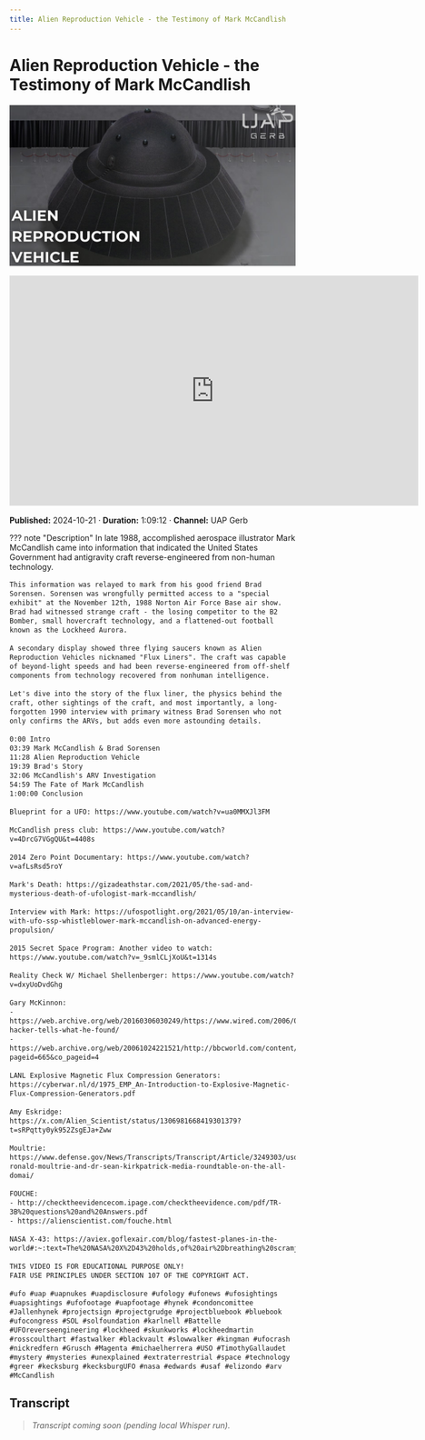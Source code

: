 ```yaml
---
title: Alien Reproduction Vehicle - the Testimony of Mark McCandlish
---
```


# Alien Reproduction Vehicle - the Testimony of Mark McCandlish

![thumbnail](../videos/wF07QMm6joE-alien-reproduction-vehicle---the-testimony-of-mark-mccandlish/thumb.jpg)

<iframe width="720" height="405" src="https://www.youtube.com/embed/wF07QMm6joE" frameborder="0" allowfullscreen></iframe>

**Published:** 2024-10-21  ·  **Duration:** 1:09:12  ·  **Channel:** UAP Gerb

??? note "Description"
    In late 1988, accomplished aerospace illustrator Mark McCandlish came into information that indicated the United States Government had antigravity craft reverse-engineered from non-human technology.
    
    This information was relayed to mark from his good friend Brad Sorensen. Sorensen was wrongfully permitted access to a "special exhibit" at the November 12th, 1988 Norton Air Force Base air show.  Brad had witnessed strange craft - the losing competitor to the B2 Bomber, small hovercraft technology, and a flattened-out football known as the Lockheed Aurora.
    
    A secondary display showed three flying saucers known as Alien Reproduction Vehicles nicknamed "Flux Liners". The craft was capable of beyond-light speeds and had been reverse-engineered from off-shelf components from technology recovered from nonhuman intelligence.  
    
    Let's dive into the story of the flux liner, the physics behind the craft, other sightings of the craft, and most importantly, a long-forgotten 1990 interview with primary witness Brad Sorensen who not only confirms the ARVs, but adds even more astounding details.
    
    0:00 Intro
    03:39 Mark McCandlish & Brad Sorensen
    11:28 Alien Reproduction Vehicle
    19:39 Brad's Story
    32:06 McCandlish's ARV Investigation
    54:59 The Fate of Mark McCandlish
    1:00:00 Conclusion
    
    Blueprint for a UFO: https://www.youtube.com/watch?v=ua0MMXJl3FM
    
    McCandlish press club: https://www.youtube.com/watch?v=4DrcG7VGgQU&t=4408s 
    
    2014 Zero Point Documentary: https://www.youtube.com/watch?v=afLsRsd5roY 
    
    Mark's Death: https://gizadeathstar.com/2021/05/the-sad-and-mysterious-death-of-ufologist-mark-mccandlish/ 
    
    Interview with Mark: https://ufospotlight.org/2021/05/10/an-interview-with-ufo-ssp-whistleblower-mark-mccandlish-on-advanced-energy-propulsion/ 
    
    2015 Secret Space Program: Another video to watch: https://www.youtube.com/watch?v=_9smlCLjXoU&t=1314s 
    
    Reality Check W/ Michael Shellenberger: https://www.youtube.com/watch?v=dxyUoDvdGhg
    
    Gary McKinnon: 
    - https://web.archive.org/web/20160306030249/https://www.wired.com/2006/06/ufo-hacker-tells-what-he-found/ 
    - https://web.archive.org/web/20061024221521/http://bbcworld.com/content/clickonline_archive_18_2006.asp?pageid=665&co_pageid=4 
    
    LANL Explosive Magnetic Flux Compression Generators: https://cyberwar.nl/d/1975_EMP_An-Introduction-to-Explosive-Magnetic-Flux-Compression-Generators.pdf 
    
    Amy Eskridge: https://x.com/Alien_Scientist/status/1306981668419301379?t=sRPqtty0yk952ZsgEJa+Zww
    
    Moultrie: https://www.defense.gov/News/Transcripts/Transcript/Article/3249303/usdis-ronald-moultrie-and-dr-sean-kirkpatrick-media-roundtable-on-the-all-domai/ 
    
    FOUCHE: 
    - http://checktheevidencecom.ipage.com/checktheevidence.com/pdf/TR-3B%20questions%20and%20Answers.pdf 
    - https://alienscientist.com/fouche.html 
    
    NASA X-43: https://aviex.goflexair.com/blog/fastest-planes-in-the-world#:~:text=The%20NASA%20X%2D43%20holds,of%20air%2Dbreathing%20scramjet%20engines. 
    
    THIS VIDEO IS FOR EDUCATIONAL PURPOSE ONLY! 
    FAIR USE PRINCIPLES UNDER SECTION 107 OF THE COPYRIGHT ACT.
    
    #ufo #uap #uapnukes #uapdisclosure #ufology #ufonews #ufosightings #uapsightings #ufofootage #uapfootage #hynek #condoncomittee #Jallenhynek #projectsign #projectgrudge #projectbluebook #bluebook #ufocongress #SOL #solfoundation #karlnell #Battelle #UFOreverseengineering #lockheed #skunkworks #lockheedmartin #rosscoulthart #fastwalker #blackvault #slowwalker #kingman #ufocrash #nickredfern #Grusch #Magenta #michaelherrera #USO #TimothyGallaudet #mystery #mysteries #unexplained #extraterrestrial #space #technology #greer #kecksburg #kecksburgUFO #nasa #edwards #usaf #elizondo #arv #McCandlish

## Transcript
> _Transcript coming soon (pending local Whisper run)._
